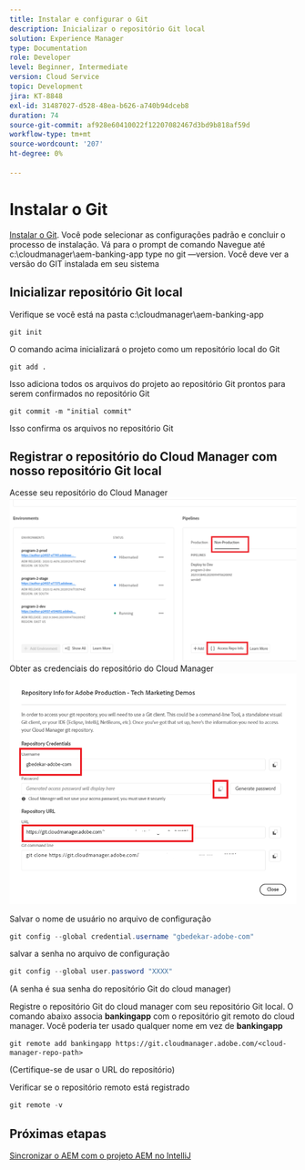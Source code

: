 ```yaml
---
title: Instalar e configurar o Git
description: Inicializar o repositório Git local
solution: Experience Manager
type: Documentation
role: Developer
level: Beginner, Intermediate
version: Cloud Service
topic: Development
jira: KT-8848
exl-id: 31487027-d528-48ea-b626-a740b94dceb8
duration: 74
source-git-commit: af928e60410022f12207082467d3bd9b818af59d
workflow-type: tm+mt
source-wordcount: '207'
ht-degree: 0%

---
```


# Instalar o Git


[Instalar o Git](https://git-scm.com/downloads). Você pode selecionar as configurações padrão e concluir o processo de instalação.
Vá para o prompt de comando Navegue até c:\cloudmanager\aem-banking-app type no git —version. Você deve ver a versão do GIT instalada em seu sistema

## Inicializar repositório Git local

Verifique se você está na pasta c:\cloudmanager\aem-banking-app

```
git init
```

O comando acima inicializará o projeto como um repositório local do Git

```
git add .
```

Isso adiciona todos os arquivos do projeto ao repositório Git prontos para serem confirmados no repositório Git

```
git commit -m "initial commit"
```

Isso confirma os arquivos no repositório Git



## Registrar o repositório do Cloud Manager com nosso repositório Git local

Acesse seu repositório do Cloud Manager
![acessar as informações do representante](assets/cloud-manager-repo.png)
Obter as credenciais do repositório do Cloud Manager
![get-credentials](assets/cloud-manager-repo1.png)

Salvar o nome de usuário no arquivo de configuração

```java
git config --global credential.username "gbedekar-adobe-com"
```

salvar a senha no arquivo de configuração

```java
git config --global user.password "XXXX"
```

(A senha é sua senha do repositório Git do cloud manager)

Registre o repositório Git do cloud manager com seu repositório Git local. O comando abaixo associa **bankingapp** com o repositório git remoto do cloud manager. Você poderia ter usado qualquer nome em vez de **bankingapp**


```shell
git remote add bankingapp https://git.cloudmanager.adobe.com/<cloud-manager-repo-path>
```

(Certifique-se de usar o URL do repositório)

Verificar se o repositório remoto está registrado

```java
git remote -v
```

## Próximas etapas

[Sincronizar o AEM com o projeto AEM no IntelliJ](./intellij-and-aem-sync.md)
